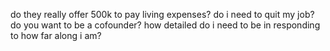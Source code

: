 do they really offer 500k to pay living expenses?
do i need to quit my job? 
do you want to be a cofounder? 
how detailed do i need to be in responding to how far along i am?